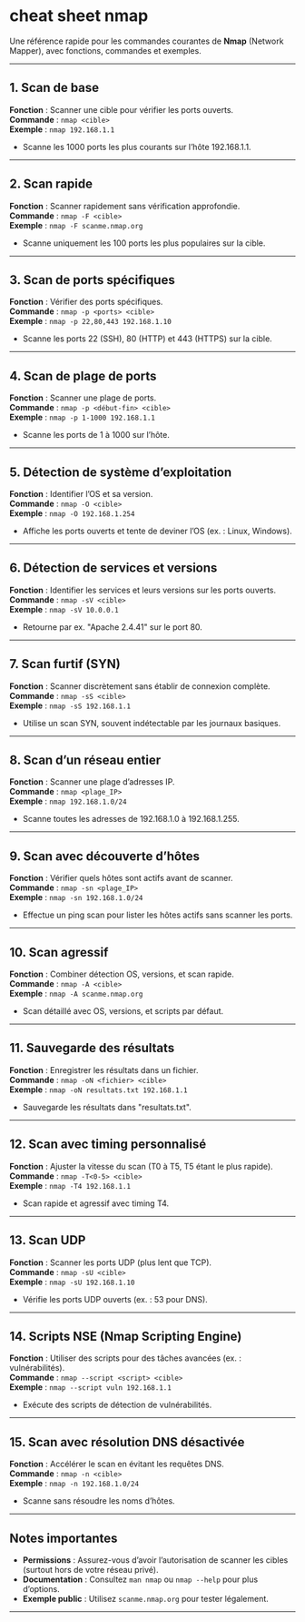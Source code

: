 # cheat sheet nmap

Une référence rapide pour les commandes courantes de **Nmap** (Network Mapper), avec fonctions, commandes et exemples.

---

## 1. Scan de base
**Fonction** : Scanner une cible pour vérifier les ports ouverts.  
**Commande** : `nmap <cible>`  
**Exemple** : `nmap 192.168.1.1`  
- Scanne les 1000 ports les plus courants sur l’hôte 192.168.1.1.

---

## 2. Scan rapide
**Fonction** : Scanner rapidement sans vérification approfondie.  
**Commande** : `nmap -F <cible>`  
**Exemple** : `nmap -F scanme.nmap.org`  
- Scanne uniquement les 100 ports les plus populaires sur la cible.

---

## 3. Scan de ports spécifiques
**Fonction** : Vérifier des ports spécifiques.  
**Commande** : `nmap -p <ports> <cible>`  
**Exemple** : `nmap -p 22,80,443 192.168.1.10`  
- Scanne les ports 22 (SSH), 80 (HTTP) et 443 (HTTPS) sur la cible.

---

## 4. Scan de plage de ports
**Fonction** : Scanner une plage de ports.  
**Commande** : `nmap -p <début-fin> <cible>`  
**Exemple** : `nmap -p 1-1000 192.168.1.1`  
- Scanne les ports de 1 à 1000 sur l’hôte.

---

## 5. Détection de système d’exploitation
**Fonction** : Identifier l’OS et sa version.  
**Commande** : `nmap -O <cible>`  
**Exemple** : `nmap -O 192.168.1.254`  
- Affiche les ports ouverts et tente de deviner l’OS (ex. : Linux, Windows).

---

## 6. Détection de services et versions
**Fonction** : Identifier les services et leurs versions sur les ports ouverts.  
**Commande** : `nmap -sV <cible>`  
**Exemple** : `nmap -sV 10.0.0.1`  
- Retourne par ex. "Apache 2.4.41" sur le port 80.

---

## 7. Scan furtif (SYN)
**Fonction** : Scanner discrètement sans établir de connexion complète.  
**Commande** : `nmap -sS <cible>`  
**Exemple** : `nmap -sS 192.168.1.1`  
- Utilise un scan SYN, souvent indétectable par les journaux basiques.

---

## 8. Scan d’un réseau entier
**Fonction** : Scanner une plage d’adresses IP.  
**Commande** : `nmap <plage_IP>`  
**Exemple** : `nmap 192.168.1.0/24`  
- Scanne toutes les adresses de 192.168.1.0 à 192.168.1.255.

---

## 9. Scan avec découverte d’hôtes
**Fonction** : Vérifier quels hôtes sont actifs avant de scanner.  
**Commande** : `nmap -sn <plage_IP>`  
**Exemple** : `nmap -sn 192.168.1.0/24`  
- Effectue un ping scan pour lister les hôtes actifs sans scanner les ports.

---

## 10. Scan agressif
**Fonction** : Combiner détection OS, versions, et scan rapide.  
**Commande** : `nmap -A <cible>`  
**Exemple** : `nmap -A scanme.nmap.org`  
- Scan détaillé avec OS, versions, et scripts par défaut.

---

## 11. Sauvegarde des résultats
**Fonction** : Enregistrer les résultats dans un fichier.  
**Commande** : `nmap -oN <fichier> <cible>`  
**Exemple** : `nmap -oN resultats.txt 192.168.1.1`  
- Sauvegarde les résultats dans "resultats.txt".

---

## 12. Scan avec timing personnalisé
**Fonction** : Ajuster la vitesse du scan (T0 à T5, T5 étant le plus rapide).  
**Commande** : `nmap -T<0-5> <cible>`  
**Exemple** : `nmap -T4 192.168.1.1`  
- Scan rapide et agressif avec timing T4.

---

## 13. Scan UDP
**Fonction** : Scanner les ports UDP (plus lent que TCP).  
**Commande** : `nmap -sU <cible>`  
**Exemple** : `nmap -sU 192.168.1.10`  
- Vérifie les ports UDP ouverts (ex. : 53 pour DNS).

---

## 14. Scripts NSE (Nmap Scripting Engine)
**Fonction** : Utiliser des scripts pour des tâches avancées (ex. : vulnérabilités).  
**Commande** : `nmap --script <script> <cible>`  
**Exemple** : `nmap --script vuln 192.168.1.1`  
- Exécute des scripts de détection de vulnérabilités.

---

## 15. Scan avec résolution DNS désactivée
**Fonction** : Accélérer le scan en évitant les requêtes DNS.  
**Commande** : `nmap -n <cible>`  
**Exemple** : `nmap -n 192.168.1.0/24`  
- Scanne sans résoudre les noms d’hôtes.

---

## Notes importantes
- **Permissions** : Assurez-vous d’avoir l’autorisation de scanner les cibles (surtout hors de votre réseau privé).
- **Documentation** : Consultez `man nmap` ou `nmap --help` pour plus d’options.
- **Exemple public** : Utilisez `scanme.nmap.org` pour tester légalement.

---


